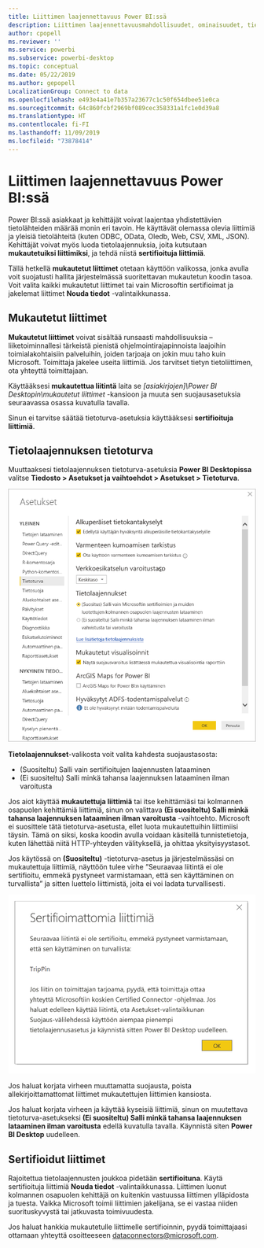 ```yaml
---
title: Liittimen laajennettavuus Power BI:ssä
description: Liittimen laajennettavuusmahdollisuudet, ominaisuudet, tietoturva-asetukset ja sertifioidut liittimet
author: cpopell
ms.reviewer: ''
ms.service: powerbi
ms.subservice: powerbi-desktop
ms.topic: conceptual
ms.date: 05/22/2019
ms.author: gepopell
LocalizationGroup: Connect to data
ms.openlocfilehash: e493e4a41e7b357a23677c1c50f654dbee51e0ca
ms.sourcegitcommit: 64c860fcbf2969bf089cec358331a1fc1e0d39a8
ms.translationtype: HT
ms.contentlocale: fi-FI
ms.lasthandoff: 11/09/2019
ms.locfileid: "73878414"
---
```

# <a name="connector-extensibility-in-power-bi"></a>Liittimen laajennettavuus Power BI:ssä

Power BI:ssä asiakkaat ja kehittäjät voivat laajentaa yhdistettävien tietolähteiden määrää monin eri tavoin. He käyttävät olemassa olevia liittimiä ja yleisiä tietolähteitä (kuten ODBC, OData, Oledb, Web, CSV, XML, JSON). Kehittäjät voivat myös luoda tietolaajennuksia, joita kutsutaan **mukautetuiksi liittimiksi**, ja tehdä niistä **sertifioituja liittimiä**.

Tällä hetkellä **mukautetut liittimet** otetaan käyttöön valikossa, jonka avulla voit suojatusti hallita järjestelmässä suoritettavan mukautetun koodin tasoa. Voit valita kaikki mukautetut liittimet tai vain Microsoftin sertifioimat ja jakelemat liittimet **Nouda tiedot** -valintaikkunassa.

## <a name="custom-connectors"></a>Mukautetut liittimet

**Mukautetut liittimet** voivat sisältää runsaasti mahdollisuuksia – liiketoiminnallesi tärkeistä pienistä ohjelmointirajapinnoista laajoihin toimialakohtaisiin palveluihin, joiden tarjoaja on jokin muu taho kuin Microsoft. Toimittaja jakelee useita liittimiä. Jos tarvitset tietyn tietoliittimen, ota yhteyttä toimittajaan.

Käyttääksesi **mukautettua liitintä** laita se  *\[asiakirjojen]\\Power BI Desktopin\\mukautetut liittimet* -kansioon ja muuta sen suojausasetuksia seuraavassa osassa kuvatulla tavalla.

Sinun ei tarvitse säätää tietoturva-asetuksia käyttääksesi **sertifioituja liittimiä**.

## <a name="data-extension-security"></a>Tietolaajennuksen tietoturva

Muuttaaksesi tietolaajennuksen tietoturva-asetuksia **Power BI Desktopissa** valitse **Tiedosto > Asetukset ja vaihtoehdot > Asetukset > Tietoturva**.

![Voi valita haluatko ladata mukautettuja yhdistimiä tietolaajennuksen tietoturva-asetuksista](media/desktop-connector-extensibility/data-extension-security-1.png)

**Tietolaajennukset**-valikosta voit valita kahdesta suojaustasosta:

* (Suositeltu) Salli vain sertifioitujen laajennusten lataaminen
* (Ei suositeltu) Salli minkä tahansa laajennuksen lataaminen ilman varoitusta

Jos aiot käyttää **mukautettuja liittimiä** tai itse kehittämiäsi tai kolmannen osapuolen kehittämiä liittimiä, sinun on valittava **(Ei suositeltu) Salli minkä tahansa laajennuksen lataaminen ilman varoitusta** -vaihtoehto. Microsoft ei suosittele tätä tietoturva-asetusta, ellet luota mukautettuihin liittimiisi täysin. Tämä on siksi, koska koodin avulla voidaan käsitellä tunnistetietoja, kuten lähettää niitä HTTP-yhteyden välityksellä, ja ohittaa yksityisyystasot.

Jos käytössä on **(Suositeltu)** -tietoturva-asetus ja järjestelmässäsi on mukautettuja liittimiä, näyttöön tulee virhe ”Seuraavaa liitintä ei ole sertifioitu, emmekä pystyneet varmistamaan, että sen käyttäminen on turvallista” ja sitten luettelo liittimistä, joita ei voi ladata turvallisesti.

![Valintaikkunassa on kuvattu mukautetut liittimet, joita ei voi ladata tietoturva-asetuksien, tässä tapauksessa TripPinin, vuoksi](media/desktop-connector-extensibility/data-extension-security-2.png)

Jos haluat korjata virheen muuttamatta suojausta, poista allekirjoittamattomat liittimet mukautettujen liittimien kansiosta.

Jos haluat korjata virheen ja käyttää kyseisiä liittimiä, sinun on muutettava tietoturva-asetukseksi **(Ei suositeltu) Salli minkä tahansa laajennuksen lataaminen ilman varoitusta** edellä kuvatulla tavalla. Käynnistä siten **Power BI Desktop** uudelleen.

## <a name="certified-connectors"></a>Sertifioidut liittimet

Rajoitettua tietolaajennusten joukkoa pidetään **sertifioituna**. Käytä sertifioituja liittimiä **Nouda tiedot** -valintaikkunassa. Liittimen luonut kolmannen osapuolen kehittäjä on kuitenkin vastuussa liittimen ylläpidosta ja tuesta. Vaikka Microsoft toimii liittimien jakelijana, se ei vastaa niiden suorituskyvystä tai jatkuvasta toimivuudesta.

Jos haluat hankkia mukautetulle liittimelle sertifioinnin, pyydä toimittajaasi ottamaan yhteyttä osoitteeseen dataconnectors@microsoft.com.
